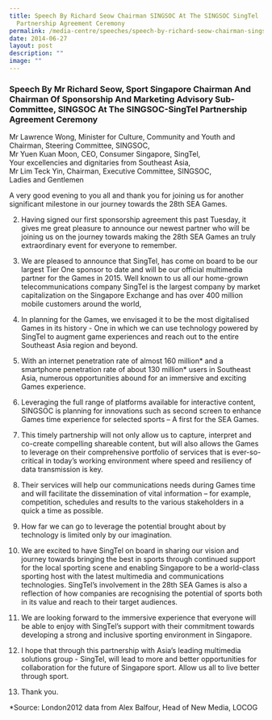 ```yaml
---
title: Speech By Richard Seow Chairman SINGSOC At The SINGSOC SingTel
  Partnership Agreement Ceremony
permalink: /media-centre/speeches/speech-by-richard-seow-chairman-singsoc-at-the-singsoc-singtel-partnership/
date: 2014-06-27
layout: post
description: ""
image: ""
---
```

### **Speech By Mr Richard Seow, Sport Singapore Chairman And Chairman Of Sponsorship And Marketing Advisory Sub-Committee, SINGSOC At The SINGSOC-SingTel Partnership Agreement Ceremony**

Mr Lawrence Wong, Minister for Culture, Community and Youth and Chairman, Steering Committee, SINGSOC,<br>
Mr Yuen Kuan Moon, CEO, Consumer Singapore, SingTel,<br>
Your excellencies and dignitaries from Southeast Asia,<br>
Mr Lim Teck Yin, Chairman, Executive Committee, SINGSOC,<br>
Ladies and Gentlemen

A very good evening to you all and thank you for joining us for another significant milestone in our journey towards the 28th SEA Games.

2. Having signed our first sponsorship agreement this past Tuesday, it gives me great pleasure to announce our newest partner who will be joining us on the journey towards making the 28th SEA Games an truly extraordinary event for everyone to remember. 

3. We are pleased to announce that SingTel, has come on board to be our largest Tier One sponsor to date and will be our official multimedia partner for the Games in 2015. Well known to us all our home-grown telecommunications company SingTel is the largest company by market capitalization on the Singapore Exchange and has over 400 million mobile customers around the world,

4. In planning for the Games, we envisaged it to be the most digitalised Games in its history - One in which we can use technology powered by SingTel to augment game experiences and reach out to the entire Southeast Asia region and beyond. 

5. With an internet penetration rate of almost 160 million* and a smartphone penetration rate of about 130 million* users in Southeast Asia, numerous opportunities abound for an immersive and exciting Games experience.

6. Leveraging the full range of platforms available for interactive content, SINGSOC is planning for innovations such as second screen to enhance Games time experience for selected sports – A first for the SEA Games. 

7. This timely partnership will not only allow us to capture, interpret and co-create compelling shareable content, but will also allows the Games to leverage on their comprehensive portfolio of services that is ever-so-critical in today’s working environment where speed and resiliency of data transmission is key. 

8. Their services will help our communications needs during Games time and will facilitate the dissemination of vital information – for example, competition, schedules and results to the various stakeholders in a quick a time as possible. 

9. How far we can go to leverage the potential brought about by technology is limited only by our imagination. 

10. We are excited to have SingTel on board in sharing our vision and journey towards bringing the best in sports through continued support for the local sporting scene and enabling Singapore to be a world-class sporting host with the latest multimedia and communications technologies. SingTel’s involvement in the 28th SEA Games is also a reflection of how companies are recognising the potential of sports both in its value and reach to their target audiences. 

11. We are looking forward to the immersive experience that everyone will be able to enjoy with SingTel’s support with their commitment towards developing a strong and inclusive sporting environment in Singapore. 

12. I hope that through this partnership with Asia’s leading multimedia solutions group - SingTel, will lead to more and better opportunities for collaboration for the future of Singapore sport. Allow us all to live better through sport.

13. Thank you.

\*Source: London2012 data from Alex Balfour, Head of New Media, LOCOG